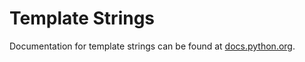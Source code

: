 
# Template Strings

Documentation for template strings can be found at [docs.python.org](https://docs.python.org/3/library/string.html#template-strings).


